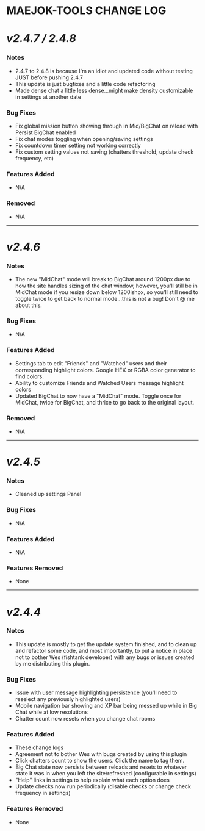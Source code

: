 # MAEJOK-TOOLS CHANGE LOG

# ***v2.4.7 / 2.4.8***
### Notes
 - 2.4.7 to 2.4.8 is because I'm an idiot and updated code without testing JUST before pushing 2.4.7
 - This update is just bugfixes and a little code refactoring
 - Made dense chat a little less dense...might make density customizable in settings at another date

### Bug Fixes
 - Fix global mission button showing through in Mid/BigChat on reload with Persist BigChat enabled
 - Fix chat modes toggling when opening/saving settings
 - Fix countdown timer setting not working correctly
 - Fix custom setting values not saving (chatters threshold, update check frequency, etc)

### Features Added
 - N/A

 ### Removed
 - N/A


---


# ***v2.4.6***
### Notes
 - The new "MidChat" mode will break to BigChat around 1200px due to how the site handles sizing of the chat window, however, you'll still be in MidChat mode if you resize down below 1200ishpx, so you'll still need to toggle twice to get back to normal mode...this is not a bug! Don't @ me about this.

### Bug Fixes
 - N/A

### Features Added
 - Settings tab to edit "Friends" and "Watched" users and their corresponding highlight colors.  Google HEX or RGBA color generator to find colors.
 - Ability to customize Friends and Watched Users message highlight colors
 - Updated BigChat to now have a "MidChat" mode. Toggle once for MidChat, twice for BigChat, and thrice to go back to the original layout.

 ### Removed
 - N/A


---


# ***v2.4.5***
### Notes
 - Cleaned up settings Panel

### Bug Fixes
 - N/A

### Features Added
 - N/A

 ### Features Removed
 - None


---

# ***v2.4.4***
### Notes
 - This update is mostly to get the update system finished, and to clean up and refactor some code, and most importantly, to put a notice in place not to bother Wes (fishtank developer) with any bugs or issues created by me distributing this plugin.

### Bug Fixes
 - Issue with user message highlighting persistence (you'll need to reselect any previously highlighted users)
 - Mobile navigation bar showing and XP bar being messed up while in Big Chat while at low resolutions
 - Chatter count now resets when you change chat rooms

### Features Added
 - These change logs
 - Agreement not to bother Wes with bugs created by using this plugin
 - Click chatters count to show the users.  Click the name to tag them.
 - Big Chat state now persists between reloads and resets to whatever state it was in when you left the site/refreshed (configurable in settings)
 - "Help" links in settings to help explain what each option does
 - Update checks now run periodically (disable checks or change check frequency in settings)

 ### Features Removed
 - None
